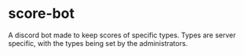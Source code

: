 # score-bot
A discord bot made to keep scores of specific types. Types are server specific, with the types being set by the administrators.
